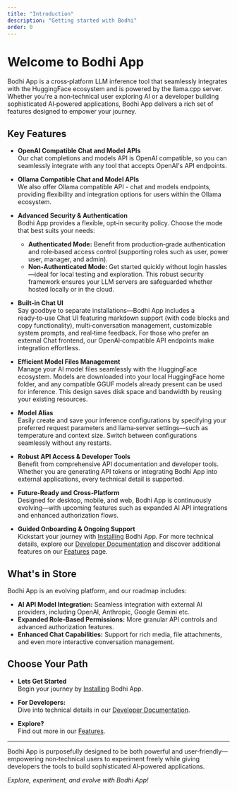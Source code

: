 ```yaml
---
title: "Introduction"
description: "Getting started with Bodhi"
order: 0
---
```


# Welcome to Bodhi App

Bodhi App is a cross‑platform LLM inference tool that seamlessly integrates with the HuggingFace ecosystem and is powered by the llama.cpp server. Whether you're a non‑technical user exploring AI or a developer building sophisticated AI‑powered applications, Bodhi App delivers a rich set of features designed to empower your journey.

## Key Features
- **OpenAI Compatible Chat and Model APIs**  
  Our chat completions and models API is OpenAI compatible, so you can seamlessly integrate with any tool that accepts OpenAI's API endpoints.

- **Ollama Compatible Chat and Model APIs**  
  We also offer Ollama compatible API - chat and models endpoints, providing flexibility and integration options for users within the Ollama ecosystem.

- **Advanced Security & Authentication**  
  Bodhi App provides a flexible, opt‑in security policy. Choose the mode that best suits your needs:  
  - **Authenticated Mode:** Benefit from production‑grade authentication and role‑based access control (supporting roles such as user, power user, manager, and admin).  
  - **Non‑Authenticated Mode:** Get started quickly without login hassles—ideal for local testing and exploration.
  This robust security framework ensures your LLM servers are safeguarded whether hosted locally or in the cloud.

- **Built-in Chat UI**  
  Say goodbye to separate installations—Bodhi App includes a ready‑to‑use Chat UI featuring markdown support (with code blocks and copy functionality), multi‑conversation management, customizable system prompts, and real‑time feedback. For those who prefer an external Chat frontend, our OpenAI‑compatible API endpoints make integration effortless.

- **Efficient Model Files Management**  
  Manage your AI model files seamlessly with the HuggingFace ecosystem. Models are downloaded into your local HuggingFace home folder, and any compatible GGUF models already present can be used for inference. This design saves disk space and bandwidth by reusing your existing resources.

- **Model Alias**  
  Easily create and save your inference configurations by specifying your preferred request parameters and llama‑server settings—such as temperature and context size. Switch between configurations seamlessly without any restarts.

- **Robust API Access & Developer Tools**  
  Benefit from comprehensive API documentation and developer tools. Whether you are generating API tokens or integrating Bodhi App into external applications, every technical detail is supported.

- **Future‑Ready and Cross‑Platform**  
  Designed for desktop, mobile, and web, Bodhi App is continuously evolving—with upcoming features such as expanded AI API integrations and enhanced authorization flows.

- **Guided Onboarding & Ongoing Support**  
  Kickstart your journey with [Installing](/docs/getting-started/) Bodhi App. For more technical details, explore our [Developer Documentation](/docs/developer-docs/) and discover additional features on our [Features](/docs/features/) page.

## What's in Store

Bodhi App is an evolving platform, and our roadmap includes:
- **AI API Model Integration:** Seamless integration with external AI providers, including OpenAI, Anthropic, Google Gemini etc.
- **Expanded Role‑Based Permissions:** More granular API controls and advanced authorization features.
- **Enhanced Chat Capabilities:** Support for rich media, file attachments, and even more interactive conversation management.

## Choose Your Path

- **Lets Get Started**  
  Begin your journey by [Installing](/docs/install/) Bodhi App.

- **For Developers:**  
  Dive into technical details in our [Developer Documentation](/docs/developer-docs/).

- **Explore?**  
  Find out more in our [Features](/docs/features/).

---

Bodhi App is purposefully designed to be both powerful and user‑friendly—empowering non‑technical users to experiment freely while giving developers the tools to build sophisticated AI‑powered applications.

*Explore, experiment, and evolve with Bodhi App!* 